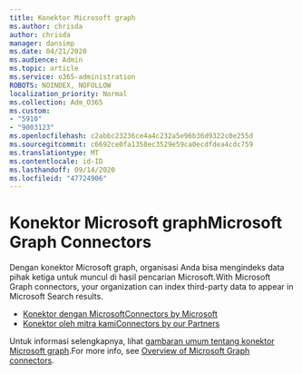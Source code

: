 ```yaml
---
title: Konektor Microsoft graph
ms.author: chrisda
author: chrisda
manager: dansimp
ms.date: 04/21/2020
ms.audience: Admin
ms.topic: article
ms.service: o365-administration
ROBOTS: NOINDEX, NOFOLLOW
localization_priority: Normal
ms.collection: Adm_O365
ms.custom:
- "5910"
- "9003123"
ms.openlocfilehash: c2abbc23236ce4a4c232a5e96b36d9322c0e255d
ms.sourcegitcommit: c6692ce0fa1358ec3529e59ca0ecdfdea4cdc759
ms.translationtype: MT
ms.contentlocale: id-ID
ms.lasthandoff: 09/14/2020
ms.locfileid: "47724906"
---
```

# <a name="microsoft-graph-connectors"></a><span data-ttu-id="a2d96-102">Konektor Microsoft graph</span><span class="sxs-lookup"><span data-stu-id="a2d96-102">Microsoft Graph Connectors</span></span>

<span data-ttu-id="a2d96-103">Dengan konektor Microsoft graph, organisasi Anda bisa mengindeks data pihak ketiga untuk muncul di hasil pencarian Microsoft.</span><span class="sxs-lookup"><span data-stu-id="a2d96-103">With Microsoft Graph connectors, your organization can index third-party data to appear in Microsoft Search results.</span></span>

- [<span data-ttu-id="a2d96-104">Konektor dengan Microsoft</span><span class="sxs-lookup"><span data-stu-id="a2d96-104">Connectors by Microsoft</span></span>](https://docs.microsoft.com/microsoftsearch/connectors-gallery#Microsoft)
- [<span data-ttu-id="a2d96-105">Konektor oleh mitra kami</span><span class="sxs-lookup"><span data-stu-id="a2d96-105">Connectors by our Partners</span></span>](https://docs.microsoft.com/microsoftsearch/connectors-gallery#Partners)

<span data-ttu-id="a2d96-106">Untuk informasi selengkapnya, lihat  [gambaran umum tentang konektor Microsoft graph](https://docs.microsoft.com/microsoftsearch/connectors-overview).</span><span class="sxs-lookup"><span data-stu-id="a2d96-106">For more info, see  [Overview of Microsoft Graph connectors](https://docs.microsoft.com/microsoftsearch/connectors-overview).</span></span>

